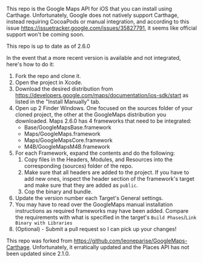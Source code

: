 This repo is the Google Maps API for iOS that you can install using Carthage.  Unfortunately, Google does not natively support Carthage, instead requiring CocoaPods or manual integration, and according to this issue https://issuetracker.google.com/issues/35827791, it seems like official support won't be coming soon.

This repo is up to date as of 2.6.0

In the event that a more recent version is available and not integrated, here's how to do it:

1. Fork the repo and clone it.
2. Open the project in Xcode.
3. Download the desired distribution from https://developers.google.com/maps/documentation/ios-sdk/start as listed in the "Install Manually" tab.
4. Open up 2 Finder Windows. One focused on the sources folder of your cloned project, the other at the GoogleMaps distribution you downloaded. Maps 2.6.0 has 4 frameworks that need to be integrated:
    * Base/GoogleMapsBase.framework
    * Maps/GoogleMaps.framework
    * Maps/GoogleMapsCore.framework
    * M4B/GoogleMapsM4B.framework
5. For each Framework, expand the contents and do the following:
    1. Copy files in the  Headers, Modules, and Resources  into the corresponding (sources) folder of the repo.
    1. Make sure that all headers are added to the project. If you have to add new ones, inspect the header section of the framework's target and make sure that they are added as `public`.
    1. Cop the binary and bundle.
5. Update the version number each Target's General settings.
6. You may have to read over the GoogleMaps manual installation instructions as required frameworks may have been added.  Compare the requirements with what is specified in the target's `Build Phases`/`Link Binary with Libraries`
7. (Optional) - Submit a pull request so I can pick up your changes!

This repo was forked from https://github.com/leoneparise/GoogleMaps-Carthage. Unfortunately, it erratically updated and the Places API has not been updated since 2.1.0.


